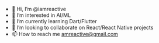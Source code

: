 - 👋 Hi, I’m @iamreactive
- 👀 I’m interested in AI/ML
- 🌱 I’m currently learning Dart/Flutter
- 💞️ I’m looking to collaborate on React/React Native projects
- 📫 How to reach me amreactive@gmail.com

<!---
iamreactive/iamreactive is a ✨ special ✨ repository because its `README.md` (this file) appears on your GitHub profile.
You can click the Preview link to take a look at your changes.
--->
